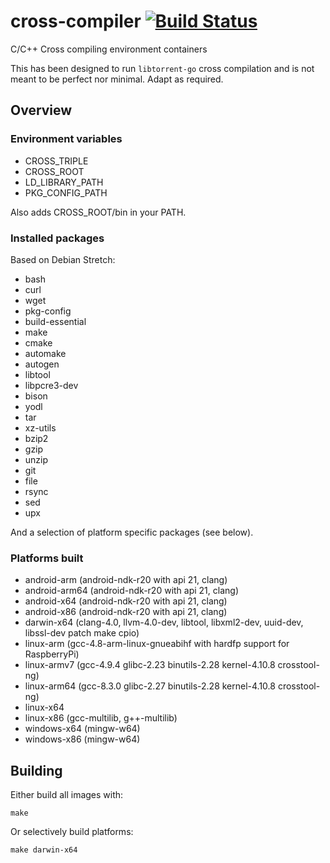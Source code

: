 cross-compiler [![Build Status](https://github.com/i96751414/cross-compiler/workflows/build/badge.svg)](https://github.com/i96751414/cross-compiler/actions)
==============

C/C++ Cross compiling environment containers

This has been designed to run `libtorrent-go` cross compilation and is not meant to be perfect nor minimal. Adapt as required.

## Overview

### Environment variables

- CROSS_TRIPLE
- CROSS_ROOT
- LD_LIBRARY_PATH
- PKG_CONFIG_PATH

Also adds CROSS_ROOT/bin in your PATH.

### Installed packages

Based on Debian Stretch:
- bash
- curl
- wget
- pkg-config
- build-essential
- make
- cmake
- automake
- autogen
- libtool
- libpcre3-dev
- bison
- yodl
- tar
- xz-utils
- bzip2
- gzip
- unzip
- git
- file
- rsync
- sed
- upx

And a selection of platform specific packages (see below).

### Platforms built

- android-arm (android-ndk-r20 with api 21, clang)
- android-arm64 (android-ndk-r20 with api 21, clang)
- android-x64 (android-ndk-r20 with api 21, clang)
- android-x86 (android-ndk-r20 with api 21, clang)
- darwin-x64 (clang-4.0, llvm-4.0-dev, libtool, libxml2-dev, uuid-dev, libssl-dev patch make cpio)
- linux-arm (gcc-4.8-arm-linux-gnueabihf with hardfp support for RaspberryPi)
- linux-armv7 (gcc-4.9.4 glibc-2.23 binutils-2.28 kernel-4.10.8 crosstool-ng)
- linux-arm64 (gcc-8.3.0 glibc-2.27 binutils-2.28 kernel-4.10.8 crosstool-ng)
- linux-x64
- linux-x86 (gcc-multilib, g++-multilib)
- windows-x64 (mingw-w64)
- windows-x86 (mingw-w64)

## Building

Either build all images with:

    make

Or selectively build platforms:

    make darwin-x64
